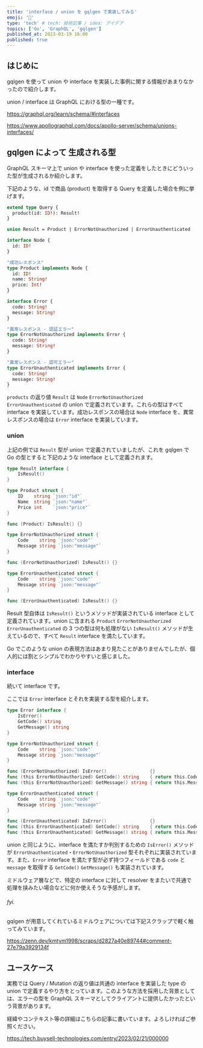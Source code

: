 ```yaml
---
title: 'interface / union を gqlgen で実装してみる'
emoji: '🚥'
type: 'tech' # tech: 技術記事 / idea: アイデア
topics: ['Go', 'GraphQL', 'gqlgen']
published_at: 2023-03-19 16:00
published: true
---
```


## はじめに

gqlgen を使って union や interface を実装した事例に関する情報があまりなかったので紹介します。

union / interface は GraphQL における型の一種です。

https://graphql.org/learn/schema/#interfaces

https://www.apollographql.com/docs/apollo-server/schema/unions-interfaces/

## gqlgen によって 生成される型

GraphQL スキーマ上で union や interface を使った定義をしたときにどういった型が生成されるか紹介します。

下記のような、id で商品 (product) を取得する Query を定義した場合を例に挙げます。

```graphql
extend type Query {
  product(id: ID!): Result!
}

union Result = Product | ErrorNotUnauthorized | ErrorUnauthenticated

interface Node {
  id: ID!
}

"成功レスポンス"
type Product implements Node {
  id: ID!
  name: String!
  price: Int!
}

interface Error {
  code: String!
  message: String!
}

"異常レスポンス - 認証エラー"
type ErrorNotUnauthorized implements Error {
  code: String!
  message: String!
}

"異常レスポンス - 認可エラー"
type ErrorUnauthenticated implements Error {
  code: String!
  message: String!
}
```

`products` の返り値 `Result` は `Node` `ErrorNotUnauthorized` `ErrorUnauthenticated` の union で定義されています。これらの型はすべて interface を実装しています。成功レスポンスの場合は `Node` interface を、異常レスポンスの場合は `Error` interface を実装しています。

### union

上記の例では `Result` 型が union で定義されていましたが、これを gqlgen で Go の型とすると下記のような interface として定義されます。

```go
type Result interface {
	IsResult()
}

type Product struct {
	ID    string `json:"id"`
	Name  string `json:"name"`
	Price int    `json:"price"`
}

func (Product) IsResult() {}

type ErrorNotUnauthorized struct {
	Code    string `json:"code"`
	Message string `json:"message"`
}

func (ErrorNotUnauthorized) IsResult() {}

type ErrorUnauthenticated struct {
	Code    string `json:"code"`
	Message string `json:"message"`
}

func (ErrorUnauthenticated) IsResult() {}
```

Result 型自体は `IsResult()` というメソッドが実装されている interface として定義されています。union に含まれる `Product` `ErrorNotUnauthorized` `ErrorUnauthenticated` の 3 つの型は何も処理がない `IsResult()` メソッドが生えているので、すべて `Result` interface を満たしています。

Go でこのような union の表現方法はあまり見たことがありませんでしたが、個人的には割とシンプルでわかりやすいと感じました。

### interface

続いて interface です。

ここでは `Error` interface とそれを実装する型を紹介します。

```go
type Error interface {
	IsError()
	GetCode() string
	GetMessage() string
}

type ErrorNotUnauthorized struct {
	Code    string `json:"code"`
	Message string `json:"message"`
}

func (ErrorNotUnauthorized) IsError()                {}
func (this ErrorNotUnauthorized) GetCode() string    { return this.Code }
func (this ErrorNotUnauthorized) GetMessage() string { return this.Message }

type ErrorUnauthenticated struct {
	Code    string `json:"code"`
	Message string `json:"message"`
}

func (ErrorUnauthenticated) IsError()                {}
func (this ErrorUnauthenticated) GetCode() string    { return this.Code }
func (this ErrorUnauthenticated) GetMessage() string { return this.Message }
```

union と同じように、interface を満たすか判別するための `IsError()` メソッドが `ErrorUnauthenticated`・`ErrorNotUnauthorized` 型それぞれに実装されています。また、`Error` interface を満たす型が必ず持つフィールドである `code` と `message` を取得する `GetCode()` `GetMessage()` も実装されています。

ミドルウェア層などで、特定の interface に対して resolver をまたいで共通で処理を挟みたい場合などに何か使えそうな予感がします。

###### fyi.

gqlgen が用意してくれているミドルウェアについては下記スクラップで軽く触ってみています。

https://zenn.dev/kmtym1998/scraps/d2827a40e89744#comment-27e79a3929134f

## ユースケース

実務では Query / Mutation の返り値は共通の interface を実装した type の union で定義するやり方をとっています。このような方法を採用した背景としては、エラーの型を GraphQL スキーマとしてクライアントに提供したかったという背景があります。

経緯やコンテキスト等の詳細はこちらの記事に書いています。よろしければご参照ください。

https://tech.buysell-technologies.com/entry/2023/02/21/000000
